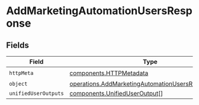 # AddMarketingAutomationUsersResponse


## Fields

| Field                                                                                                                    | Type                                                                                                                     | Required                                                                                                                 | Description                                                                                                              |
| ------------------------------------------------------------------------------------------------------------------------ | ------------------------------------------------------------------------------------------------------------------------ | ------------------------------------------------------------------------------------------------------------------------ | ------------------------------------------------------------------------------------------------------------------------ |
| `httpMeta`                                                                                                               | [components.HTTPMetadata](../../models/components/httpmetadata.md)                                                       | :heavy_check_mark:                                                                                                       | N/A                                                                                                                      |
| `object`                                                                                                                 | [operations.AddMarketingAutomationUsersResponseBody](../../models/operations/addmarketingautomationusersresponsebody.md) | :heavy_minus_sign:                                                                                                       | N/A                                                                                                                      |
| `unifiedUserOutputs`                                                                                                     | [components.UnifiedUserOutput](../../models/components/unifieduseroutput.md)[]                                           | :heavy_minus_sign:                                                                                                       | N/A                                                                                                                      |